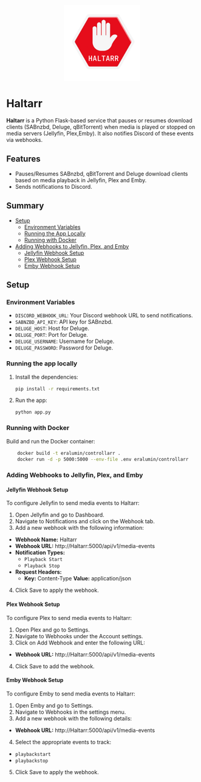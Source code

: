 <p align="center">
  <img src="./icon.png" alt="Haltarr Icon" width="200"/>
</p>

# Haltarr

**Haltarr** is a Python Flask-based service that pauses or resumes download clients (SABnzbd, Deluge, qBitTorrent) when media is played or stopped on media servers (Jellyfin, Plex,Emby). It also notifies Discord of these events via webhooks.

## Features
- Pauses/Resumes SABnzbd, qBitTorrent and Deluge download clients based on media playback in Jellyfin, Plex and Emby.
- Sends notifications to Discord.

## Summary
- [Setup](#setup)
  - [Environment Variables](#environment-variables)
  - [Running the App Locally](#running-the-app-locally)
  - [Running with Docker](#running-with-docker)
- [Adding Webhooks to Jellyfin, Plex, and Emby](#adding-webhooks-to-jellyfin-plex-and-emby)
  - [Jellyfin Webhook Setup](#jellyfin-webhook-setup)
  - [Plex Webhook Setup](#plex-webhook-setup)
  - [Emby Webhook Setup](#emby-webhook-setup)

## Setup

### Environment Variables
- `DISCORD_WEBHOOK_URL`: Your Discord webhook URL to send notifications.
- `SABNZBD_API_KEY`: API key for SABnzbd.
- `DELUGE_HOST`: Host for Deluge.
- `DELUGE_PORT`: Port for Deluge.
- `DELUGE_USERNAME`: Username for Deluge.
- `DELUGE_PASSWORD`: Password for Deluge.

### Running the app locally
1. Install the dependencies:
   ```bash
   pip install -r requirements.txt
   ```
2. Run the app:
    ```bash
    python app.py
    ```

### Running with Docker
Build and run the Docker container:
```bash
    docker build -t eralumin/controllarr .
    docker run -d -p 5000:5000 --env-file .env eralumin/controllarr
```

### Adding Webhooks to Jellyfin, Plex, and Emby

#### Jellyfin Webhook Setup
To configure Jellyfin to send media events to Haltarr:
1. Open Jellyfin and go to Dashboard.
2. Navigate to Notifications and click on the Webhook tab.
3. Add a new webhook with the following information:
  - **Webhook Name:** Haltarr
  - **Webhook URL:** http://Haltarr:5000/api/v1/media-events
  - **Notification Types:**
    - `Playback Start`
    - `Playback Stop`
  - **Request Headers:**
    - **Key:** Content-Type
      **Value:** application/json
4. Click Save to apply the webhook.

#### Plex Webhook Setup
To configure Plex to send media events to Haltarr:

1. Open Plex and go to Settings.
2. Navigate to Webhooks under the Account settings.
3. Click on Add Webhook and enter the following URL:
  - **Webhook URL:** http://Haltarr:5000/api/v1/media-events
4. Click Save to add the webhook.

#### Emby Webhook Setup
To configure Emby to send media events to Haltarr:

1. Open Emby and go to Settings.
2. Navigate to Webhooks in the settings menu.
3. Add a new webhook with the following details:
  - **Webhook URL:** http://Haltarr:5000/api/v1/media-events
4. Select the appropriate events to track:
  - `playbackstart`
  - `playbackstop`
5. Click Save to apply the webhook.
